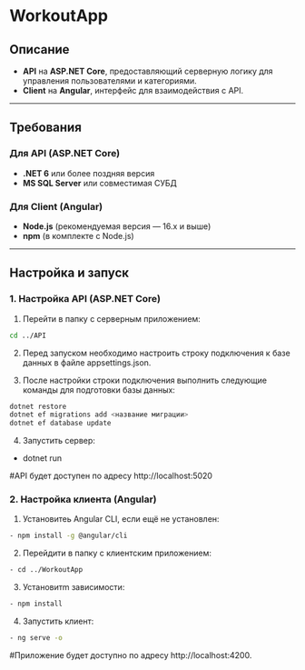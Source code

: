 # WorkoutApp

## Описание

- **API** на **ASP.NET Core**, предоставляющий серверную логику для управления пользователями и категориями.
- **Client** на **Angular**, интерфейс для взаимодействия с API.

---

## Требования

### Для API (ASP.NET Core)
- **.NET 6** или более поздняя версия
- **MS SQL Server** или совместимая СУБД

### Для Client (Angular)
- **Node.js** (рекомендуемая версия — 16.x и выше)
- **npm** (в комплекте с Node.js)

---

## Настройка и запуск

### 1. Настройка API (ASP.NET Core)
1. Перейти в папку с серверным приложением:
```bash
cd ../API
```

2. Перед запуском необходимо настроить строку подключения к базе данных в файле appsettings.json.

3. После настройки строки подключения выполнить следующие команды для подготовки базы данных:
```bash
dotnet restore
dotnet ef migrations add <название миграции>
dotnet ef database update
```

4. Запустить сервер:
- dotnet run

#API будет доступен по адресу http://localhost:5020

### 2. Настройка клиента (Angular)

1. Установитеь Angular CLI, если ещё не установлен:
```bash
- npm install -g @angular/cli
```

2. Перейдити в папку с клиентским приложением:
```bash
- cd ../WorkoutApp
```

3. Установитm зависимости:
```bash
- npm install
```

4. Запустить клиент:
```bash
- ng serve -o
```

#Приложение будет доступно по адресу http://localhost:4200.
